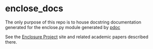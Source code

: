 # enclose_docs
The only purpose of this repo is to house docstring documentation generated for the enclose.py module generated by [pdoc](https://pdoc.dev/)

See the [Enclosure Project](https://jhconning.github.io/enclosure_book/content.html) site and related academic papers described there.
